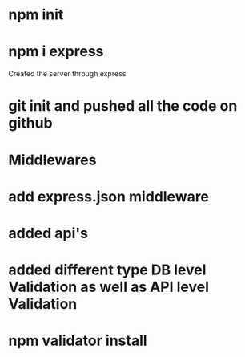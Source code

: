 # npm init

# npm i express

Created the server through express

# git init and pushed all the code on github

# Middlewares

# add express.json middleware

# added api's

# added different type DB level Validation as well as API level Validation

# npm validator install
